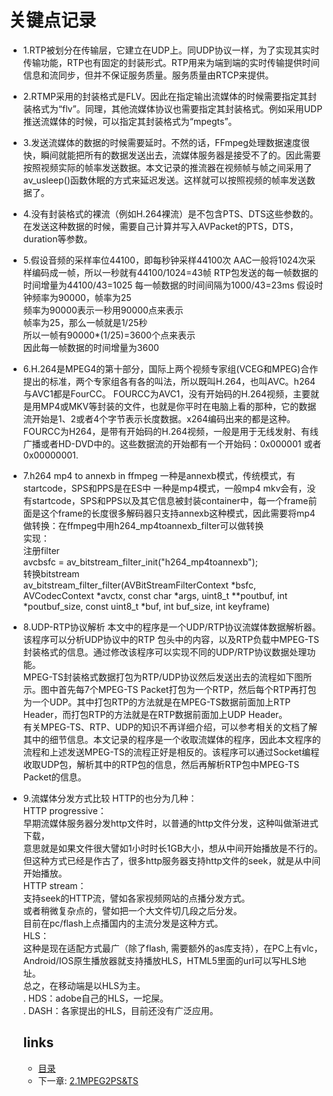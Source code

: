 # 关键点记录

- 1.RTP被划分在传输层，它建立在UDP上。同UDP协议一样，为了实现其实时传输功能，RTP也有固定的封装形式。RTP用来为端到端的实时传输提供时间信息和流同步，但并不保证服务质量。服务质量由RTCP来提供。

- 2.RTMP采用的封装格式是FLV。因此在指定输出流媒体的时候需要指定其封装格式为“flv”。同理，其他流媒体协议也需要指定其封装格式。例如采用UDP推送流媒体的时候，可以指定其封装格式为“mpegts”。

- 3.发送流媒体的数据的时候需要延时。不然的话，FFmpeg处理数据速度很快，瞬间就能把所有的数据发送出去，流媒体服务器是接受不了的。因此需要按照视频实际的帧率发送数据。本文记录的推流器在视频帧与帧之间采用了av_usleep()函数休眠的方式来延迟发送。这样就可以按照视频的帧率发送数据了。

- 4.没有封装格式的裸流（例如H.264裸流）是不包含PTS、DTS这些参数的。在发送这种数据的时候，需要自己计算并写入AVPacket的PTS，DTS，duration等参数。

- 5.假设音频的采样率位44100，即每秒钟采样44100次
AAC一般将1024次采样编码成一帧，所以一秒就有44100/1024=43帧
RTP包发送的每一帧数据的时间增量为44100/43=1025
每一帧数据的时间间隔为1000/43=23ms 
假设时钟频率为90000，帧率为25  
频率为90000表示一秒用90000点来表示  
帧率为25，那么一帧就是1/25秒   
所以一帧有90000*(1/25)=3600个点来表示  
因此每一帧数据的时间增量为3600  

- 6.H.264是MPEG4的第十部分，国际上两个视频专家组(VCEG和MPEG)合作提出的标准，两个专家组各有各的叫法，所以既叫H.264，也叫AVC。h264与AVC1都是FourCC。
FOURCC为AVC1，没有开始码的H.264视频，主要就是用MP4或MKV等封装的文件，也就是你平时在电脑上看的那种，它的数据流开始是1、2或者4个字节表示长度数据。x264编码出来的都是这种。
FOURCC为H264，是带有开始码的H.264视频，一般是用于无线发射、有线广播或者HD-DVD中的。这些数据流的开始都有一个开始码：0x000001 或者 0x00000001.

- 7.h264 mp4 to annexb in ffmpeg
一种是annexb模式，传统模式，有startcode，SPS和PPS是在ES中
一种是mp4模式，一般mp4 mkv会有，没有startcode，SPS和PPS以及其它信息被封装container中，每一个frame前面是这个frame的长度很多解码器只支持annexb这种模式，因此需要将mp4做转换：在ffmpeg中用h264_mp4toannexb_filter可以做转换  
实现：  
注册filter  
avcbsfc = av_bitstream_filter_init("h264_mp4toannexb");  
转换bitstream  
av_bitstream_filter_filter(AVBitStreamFilterContext *bsfc,
                               AVCodecContext *avctx, const char *args,
                     uint8_t **poutbuf, int *poutbuf_size,
                     const uint8_t *buf, int buf_size, int keyframe)

- 8.UDP-RTP协议解析
本文中的程序是一个UDP/RTP协议流媒体数据解析器。该程序可以分析UDP协议中的RTP 包头中的内容，以及RTP负载中MPEG-TS封装格式的信息。通过修改该程序可以实现不同的UDP/RTP协议数据处理功能。  
MPEG-TS封装格式数据打包为RTP/UDP协议然后发送出去的流程如下图所示。图中首先每7个MPEG-TS Packet打包为一个RTP，然后每个RTP再打包为一个UDP。其中打包RTP的方法就是在MPEG-TS数据前面加上RTP Header，而打包RTP的方法就是在RTP数据前面加上UDP Header。  
有关MPEG-TS、RTP、UDP的知识不再详细介绍，可以参考相关的文档了解其中的细节信息。本文记录的程序是一个收取流媒体的程序，因此本文程序的流程和上述发送MPEG-TS的流程正好是相反的。该程序可以通过Socket编程收取UDP包，解析其中的RTP包的信息，然后再解析RTP包中MPEG-TS Packet的信息。

- 9.流媒体分发方式比较
HTTP的也分为几种：  
HTTP progressive：  
    早期流媒体服务器分发http文件时，以普通的http文件分发，这种叫做渐进式下载，  
    意思就是如果文件很大譬如1小时时长1GB大小，想从中间开始播放是不行的。  
    但这种方式已经是作古了，很多http服务器支持http文件的seek，就是从中间开始播放。  
HTTP stream：  
    支持seek的HTTP流，譬如各家视频网站的点播分发方式。  
    或者稍微复杂点的，譬如把一个大文件切几段之后分发。  
目前在pc/flash上点播国内的主流分发是这种方式。  
HLS：  
    这种是现在适配方式最广（除了flash, 需要额外的as库支持），在PC上有vlc，Android/IOS原生播放器就支持播放HLS，HTML5里面的url可以写HLS地址。  
总之，在移动端是以HLS为主。  
  . HDS：adobe自己的HLS，一坨屎。  
  . DASH：各家提出的HLS，目前还没有广泛应用。  

  ## links
  * [目录](<音视频入门到精通目录.md>)
  * 下一章: [2.1MPEG2PS&TS](<2.1MPEG2PS&TS.md>)